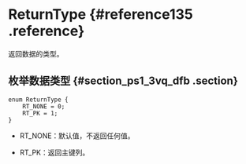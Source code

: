 # ReturnType {#reference135 .reference}

返回数据的类型。

## 枚举数据类型 {#section_ps1_3vq_dfb .section}

```language-protobuf
enum ReturnType {
    RT_NONE = 0;
    RT_PK = 1;
}

```

-   RT\_NONE：默认值，不返回任何值。

-   RT\_PK：返回主键列。


